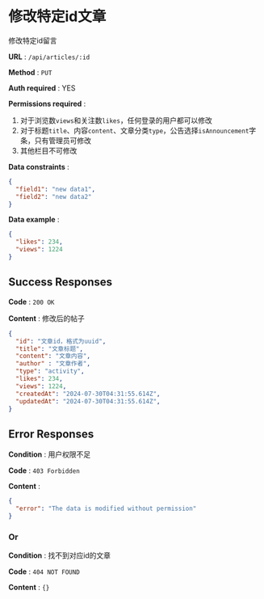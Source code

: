 # 修改特定id文章

修改特定id留言

**URL** : `/api/articles/:id`

**Method** : `PUT`

**Auth required** : YES

**Permissions required** : 
1. 对于浏览数`views`和关注数`likes`，任何登录的用户都可以修改
2. 对于标题`title`、内容`content`、文章分类`type`，公告选择`isAnnouncement`字条，只有管理员可修改
3. 其他栏目不可修改

**Data constraints** : 
```json
{
  "field1": "new data1",
  "field2": "new data2"
}
```

**Data example** : 
```json
{
  "likes": 234,
  "views": 1224
}
```

## Success Responses

**Code** : `200 OK`

**Content** : 
修改后的帖子

```json
{
  "id": "文章id，格式为uuid",
  "title": "文章标题",
  "content": "文章内容",
  "author" : "文章作者", 
  "type": "activity", 
  "likes": 234,
  "views": 1224,
  "createdAt": "2024-07-30T04:31:55.614Z", 
  "updatedAt": "2024-07-30T04:31:55.614Z", 
}
```

## Error Responses

**Condition** : 用户权限不足

**Code** : `403 Forbidden`

**Content** : 
```json
{
  "error": "The data is modified without permission"
}
```

### Or

**Condition** : 找不到对应id的文章

**Code** : `404 NOT FOUND`

**Content** : `{}`